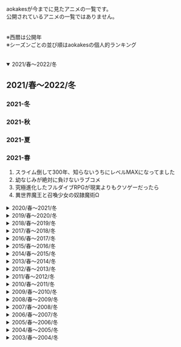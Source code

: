 aokakesが今までに見たアニメの一覧です。  
公開されているアニメの一覧ではありません。  
<br>
<br>
※西暦は公開年  
※シーズンごとの並び順はaokakesの個人的ランキング  
<br>
<details open>
<summary>2021/春～2022/冬</summary>

## 2021/春～2022/冬
### 2021-冬
### 2021-秋
### 2021-夏
### 2021-春
1. スライム倒して300年、知らないうちにレベルMAXになってました
1. 幼なじみが絶対に負けないラブコメ
1. 究極進化したフルダイブRPGが現実よりもクソゲーだったら
1. 異世界魔王と召喚少女の奴隷魔術Ω

</div>
</details>
<details>
<summary>2020/春～2021/冬</summary>
<div>

## 2020/春～2021/冬
### 2021-冬
1. ウマ娘 プリティーダービー Season2
1. 呪術廻戦
1. 転生したらスライムだった件 第2期
1. ゆるキャン△ SEASON２
1. 無職転生 ～異世界行ったら本気だす～
1. Ｄｒ．ＳＴＯＮＥ
1. のんのんびより のんすとっぷ
1. 五等分の花嫁∬
1. 裏世界ピクニック
1. Re:ゼロから始める異世界生活　2nd season
1. ログ・ホライズン 円卓崩壊
1. 回復術士のやり直し
1. たとえばラストダンジョン前の村の少年が序盤の街で暮らすような物語
1. 俺だけ入れる隠しダンジョン

### 2020-秋
1. 魔法科高校の劣等生 来訪者編
1. 魔女の旅々
1. 神様になった日

### 2020-夏
1. デカダンス
1. 魔王学院の不適合者 ～史上最強の魔王の始祖、転生して子孫たちの学校へ通う～

### 2020-春
1. かぐや様は告らせたい？～天才たちの恋愛頭脳戦～
1. プリンセスコネクト！Re:Dive
1. 社長、バトルの時間です！
1. 八男って、それはないでしょう！

</div>
</details>
<details>
<summary>2019/春～2020/冬</summary>
<div>

## 2019/春～2020/冬
### 2020-冬
1. ダーウィンズゲーム
1. 痛いのは嫌なので防御力に極振りしたいと思います。
1. とある科学の超電磁砲T
1. ID:INVADED イド：インヴェイデッド
1. プランダラ
1. へやキャン△
1. 群れなせ！シートン学園
1. 異種族レビュアーズ
1. 虚構推理
1. ソマリと森の神様
1. 魔術士オーフェンはぐれ旅
1. 恋する小惑星（アステロイド）
1. 宝石商リチャード氏の謎鑑定
1. ＜Infinite Dendrogram＞-インフィニット・デンドログラム-
1. おーばーふろぉ
1. ぼくのとなりに暗黒破壊神がいます。

### 2019-秋
1. ソードアート・オンライン アリシゼーション War of Underworld
1. Fate/Grand Order -絶対魔獣戦線バビロニア-
1. 食戟のソーマ 神ノ皿
1. 慎重勇者～この勇者が俺TUEEEくせに慎重すぎる～
1. 超人高校生たちは異世界でも余裕で生き抜くようです
1. アフリカのサラリーマン
1. アズールレーン
1. 放課後さいころ倶楽部
1. 戦×恋（ヴァルラヴ）
1. 俺を好きなのはお前だけかよ

### 2019-夏
1. Dr.STONE
1. まちカドまぞく
1. ありふれた職業で世界最強
1. 彼方のアストラ
1. ダンベル何キロ持てる？
1. ダンジョンに出会いを求めるのは間違っているだろうかⅡ
1. 女子高生の無駄づかい
1. ソウナンですか？
1. ロード・エルメロイⅡ世の事件簿　-魔眼蒐集列車 Grace note-
1. 魔王様、リトライ！
1. コップクラフト
1. 異世界チート魔術師

### 2019-春
1. ワンパンマン 第二期
1. 世話焼きキツネの仙狐さん
1. ひとりぼっちの○○生活
1. この世の果てで恋を唄う少女YU-NO
1. 賢者の孫
</div></details>

<details><summary>2018/春～2019/冬</summary><div>

## 2018/春～2019/冬
### 2019-冬
1. かぐや様は告らせたい～天才たちの恋愛頭脳戦～
1. モブサイコ100 Ⅱ
1. 五等分の花嫁
1. 同居人はひざ、時々、頭のうえ。
1. グリムノーツ The Animation
1. マナリアフレンズ
1. ブギーポップは笑わない
1. ガーリー・エアフォース
1. 私に天使が舞い降りた!
1. けものフレンズ2

### 2018-秋
1. ゴールデンカムイ（第二期）
1. ソードアート・オンライン アリシゼーション
1. 青春ブタ野郎はバニーガール先輩の夢を見ない
1. うちのメイドがウザすぎる！
1. 転生したらスライムだった件
1. 色づく世界の明日から
1. ゾンビランドサガ
1. 寄宿学校のジュリエット
1. やがて君になる
1. ゴブリンスレイヤー
1. SSSS.GRIDMAN
1. FAIRY TAIL ファイナルシリーズ
1. 俺が好きなのは妹だけど妹じゃない
1. とある魔術の禁書目録Ⅲ

### 2018-夏
1. あそびあそばせ
1. オーバーロードⅢ
1. はるかなレシーブ
1. 異世界魔王と召喚少女の奴隷魔術
1. はたらく細胞
1. ちおちゃんの通学路
1. 百錬の覇王と聖約の戦乙女
1. 進撃の巨人 Season 3
1. 七星のスバル
1. ISLAND
1. ヤマノススメ サードシーズン
1. ゆらぎ荘の幽奈さん

### 2018-春
1. ソードアート・オンライン オルタナティブ ガンゲイル・オンライン
1. ヒナまつり
1. 食戟のソーマ 餐ノ皿「遠月列車篇」
1. ゴールデンカムイ
1. STEINS;GATE 0
1. こみっくがーるず
1. ウマ娘 プリティーダービー
</div></details>

<details><summary>2017/春～2018/冬</summary><div>

## 2017/春～2018/冬
### 2018-冬
1. ヴァイオレット・エヴァーガーデン
1. ラーメン大好き小泉さん
1. りゅうおうのおしごと！
1. ゆるキャン△
1. グランクレスト戦記
1. 宇宙よりも遠い場所
1. オーバーロードⅡ
1. ようこそ実力至上主義の教室へ
1. アホガール
1. 徒然チルドレン
1. ヤマノススメ おもいでプレゼント
1. GRANBLUE FANTASY The Animation
1. citrus
1. ポプテピピック
1. 刀使ノ巫女
1. デスマーチからはじまる異世界狂想曲

### 2017-秋
1. ブレンド・S
1. 食戟のソーマ餐ノ皿
1. 魔法使いの嫁
1. 干物妹！うまるちゃんR
1. このはな綺譚
1. 血界戦線 & BEYOND
1. キノの旅 -the Beautiful World- the Animated Series
1. 僕の彼女がマジメ過ぎるしょびっちな件

### 2017-夏
1. メイドインアビス
1. 異世界食堂
1. NEW GAME!!
1. はじめてのギャル
1. 賭ケグルイ
1. ゲーマーズ！
1. ナイツ＆マジック
1. Fate／Apocrypha
1. 捏造トラップ-NTR-
1. 異世界はスマートフォンとともに。

### 2017-春
1. ソード・オラトリア
1. ロクでなし魔術講師と禁忌教典
1. クロックワーク・プラネット
1. 月がきれい
1. エロマンガ先生
1. サクラダリセット
1. 終末なにしてますか？ 忙しいですか？ 救ってもらっていいですか？
1. 進撃の巨人 Season2
1. ゼロから始める魔法の書
1. 冴えない彼女の育てかた♭
1. サクラクエスト
</div></details>

<details><summary>2016/春～2017/冬</summary><div>

## 2016/春～2017/冬
### 2017-冬
1. ガヴリールドロップアウト
1. けものフレンズ
1. この素晴らしい世界に祝福を！2期
1. 幼女戦記
1. 小林さんちのメイドラゴン
1. 亜人ちゃんは語りたい
1. Fate／Grand Order ‐First Order‐
1. 劇場版トリニティセブン -悠久図書館と錬金術少女-
1. 政宗くんのリベンジ
1. Rewrite 2nd Season

### 2016-秋
1. 響け！ユーフォニアム2
1. WWW.WORKING!!
1. planetarian～星の人～
1. おくさまが生徒会長！＋！
1. ガーリッシュ ナンバー

### 2016-夏
1. モブサイコ100
1. アクセル・ワールド－インフィニット・バースト－
1. ReLIFE
1. planetarian ～ちいさなほしのゆめ～
1. NEW GAME！
1. 食戟のソーマ 弐の皿
1. Fate/kaleid liner プリズマ☆イリヤ ドライ!!
1. orange
1. Rewrite
1. クオリディア・コード
1. 魔装学園H×H
1. この美術部には問題がある！

### 2016-春
1. Re：ゼロから始める異世界生活
1. ばくおん！！
1. ジョジョの奇妙な冒険 ダイヤモンドは砕けない
1. 坂本ですが？
1. 学戦都市アスタリスク 2nd SEASON
1. ハイスクール・フリート (はいふり)
1. ふらいんぐうぃっち
1. くまみこ
1. テラフォーマーズ リベンジ
1. マクロスΔ
1. 甲鉄城のカバネリ
</div></details>

<details><summary>2015/春～2016/冬</summary><div>

## 2015/春～2016/冬
### 2016-冬
1. 赤髪の白雪姫 2ndシーズン
1. この素晴らしい世界に祝福を！
1. デュラララ!!×２ 結
1. 蒼の彼方のフォーリズム
1. 僕だけがいない街
1. 灰と幻想のグリムガル

### 2015-秋
1. ワンパンマン
1. 学戦都市アスタリスク
1. ご注文はうさぎですか？？（第2期）
1. 落第騎士の英雄譚

### 2015-夏
1. WORKING!!!
1. 赤髪の白雪姫
1. 監獄学園 - プリズン スクール -
1. オーバーロード
1. デュラララ!!×２ 転
1. 干物妹！うまるちゃん
1. Charlotte
1. Fate/kaleid liner プリズマ☆イリヤ ツヴァイ！
1. のんのんびよりりぴーと
1. がっこうぐらし！
1. 放課後のプレアデス
1. おくさまが生徒会長！

### 2015-春
1. 響け！ユーフォニアム
1. 食戟のソーマ
1. シドニアの騎士 第九惑星戦役
1. ダンジョンに出会いを求めるのは間違っているだろうか
1. プラスティック・メモリーズ
1. Fate／stay night[Unlimited Blade Works] 2ndシーズン
1. やはり俺の青春ラブコメはまちがっている。続
1. 血界戦線
</div></details>

<details><summary>2014/春～2015/冬</summary><div>

## 2014/春～2015/冬
### 2015-冬
1. デュラララ!!×２ 承
1. 聖剣使いの禁呪詠唱
1. アブソリュート・デュオ
1. 暗殺教室
1. 艦隊これくしょん -艦これ-
1. 冴えない彼女の育てかた
1. 銃皇無尽のファフニール
1. 新妹魔王の契約者
1. 東京喰種√A

### 2014-秋
1. 四月は君の嘘
1. SHIROBAKO
1. 甘城ブリリアントパーク
1. トリニティセブン
1. 異能バトルは日常系のなかで
1. 寄生獣 セイの格率
1. PSYCHO-PASS サイコパス2
1. Fate／stay night [Unlimited Blade Works]

### 2014-夏
1. ソードアートオンラインⅡ
1. ばらかもん
1. PSYCHO-PASS サイコパス
1. 精霊使いの剣舞
1. 東京喰種
1. アカメが斬る！
1. 残響のテロル

### 2014-春
1. 魔法科高校の劣等生
1. ノーゲーム・ノーライフ
1. ご注文はうさぎですか？
1. 極黒のブリュンヒルデ
1. それでも世界は美しい
1. ハイキュー！！
1. 星刻の竜騎士
1. 僕らはみんな河合荘
1. 悪魔のリドル
1. ブラック・ブレット
1. 龍ヶ嬢七々々の埋蔵金
1. メカクシティアクターズ
</div></details>

<details><summary>2013/春～2014/冬</summary><div>

## 2013/春～2014/冬
### 2014-冬
1. 咲-Saki- 全国編
1. 生徒会役員共＊
1. ソードアート・オンライン Extra Edition
1. 未確認で進行形
1. ニセコイ
1. 桜Trick
1. ディーふらぐ！
1. 魔法戦争

### 2013-秋
1. ストライク・ザ・ブラッド
1. ゴールデンタイム
1. ログ・ホライズン
1. のんのんびより
1. 蒼き鋼のアルペジオ -アルス・ノヴァ-
1. 境界の彼方
1. アウトブレイク・カンパニー
1. 俺の脳内選択肢が、学園ラブコメを全力で邪魔している
1. 凪のあすから
1. マギ The Kingdom of magic (2期)
1. 機巧少女は傷つかない
1. 東京レイヴンズ
1. 弱虫ペダル

### 2013-夏
1. Fate/kaleid liner プリズマ☆イリヤ
1. 銀の匙 Silver Spoon（第1期）
1. 私がモテないのはどう考えてもお前らが悪い！
1. 超次元ゲイム ネプテューヌ

### 2013-春
1. はたらく魔王さま！
1. 進撃の巨人
1. とある科学の超電磁砲S
1. ハヤテのごとく！ Cuties
1. やはり俺の青春ラブコメはまちがっている。
</div></details>

<details><summary>2012/春～2013/冬</summary><div>

## 2012/春～2013/冬
### 2013-冬
1. まおゆう魔王勇者
1. 問題児たちが異世界から来るそうですよ？
1. ラブライブ！school idol project
1. 琴浦さん
1. 閃乱カグラ

### 2012-秋
1. さくら荘のペットな彼女
1. ガールズ&パンツァー
1. イクシオン サーガ DT
1. マギ
1. PSYCHO-PASS サイコパス
1. ハヤテのごとく！ CAN'T TAKE MY EYES OFF YOU
1. 中二病でも恋がしたい！

### 2012-夏
1. ソードアート・オンライン
1. じょしらく
1. 人類は衰退しました
1. ゆるゆり♪♪
1. カンピオーネ! ～まつろわぬ神々と神殺しの魔王～
1. 恋と選挙とチョコレート
1. はぐれ勇者の鬼畜美学（エステティカ）
1. だから僕は、Hができない。

### 2012-春
1. 咲-Saki- 阿知賀編 episode of side-A
1. アクセルワールド
1. 這いよれ！ニャル子さん
</div></details>

<details><summary>2011/春～2012/冬</summary><div>

## 2011/春～2012/冬
### 2012-冬
1. あの夏で待ってる
1. 男子高校生の日常
1. キルミーベイベー
1. 偽物語

### 2011-秋
1. WORKING’!!
1. ギルティクラウン
1. Fate／Zero
1. ましろ色シンフォニー
1. 未来日記
1. ベン・トー
1. 僕は友達が少ない

### 2011-夏
1. まよチキ！
1. ゆるゆり
1. バカとテストと召喚獣にっ！

### 2011-春
1. STEINS；GATE
1. 花咲くいろは
1. 日常
1. 青の祓魔師
1. あの日見た花の名前を僕達はまだ知らない。
1. 緋弾のアリア
</div></details>

<details><summary>2010/春～2011/冬</summary><div>

## 2010/春～2011/冬
### 2011-冬
1. 魔法少女まどか☆マギカ
1. GOSICK-ゴシック-

### 2010-秋
1. 俺の妹がこんなに可愛いわけがない
1. テガミバチREVERSE
1. とある魔術の禁書目録[インデックス] Ⅱ 第2期

### 2010-夏
1. 生徒会役員共
1. ストライクウィッチーズ2

### 2010-春
1. Angel Beats！
1. WORKING!!
1. けいおん！！ 2期
1. あそびにいくヨ！
</div></details>

<details><summary>2009/春～2010/冬</summary><div>

## 2009/春～2010/冬
### 2010-冬
1. バカとテストと召喚獣
1. デュラララ!!

### 2009-秋
1. テガミバチ
1. とある科学の超電磁砲

### 2009-夏
1. 化物語
1. 東京マグニチュード8.0

### 2009-春
1. 咲-Saki-
1. けいおん！
1. 東のエデン
1. 涼宮ハルヒの憂鬱 第2期
1. ハヤテのごとく！！ 第2期
1. アラド戦記 スラップアップパーティー
</div></details>

<details><summary>2008/春～2009/冬</summary><div>

## 2008/春～2009/冬
### 2009-冬
1. 獣の奏者エリン
1. みなみけ おかえり

### 2008-秋
1. CLANNAD AFTER STORY-クラナド アフターストーリー
1. 喰霊-零-
1. とある魔術の禁書目録

### 2008-夏
1. ストライクウィッチーズ

### 2008-春
1. コードギアス 反逆のルルーシュ R2
1. マクロスＦ
1. 図書館戦争
</div></details>

<details><summary>2007/春～2008/冬</summary><div>

## 2007/春～2008/冬
### 2008-冬
1. みなみけ おかわり

### 2007-秋
1. CLANNAD
1. みなみけ

### 2007-夏
1. ひぐらしのなく頃に解

### 2007-春
1. ハヤテのごとく！
</div></details>

<details><summary>2006/春～2007/冬</summary><div>

## 2006/春～2007/冬
### 2006-秋
1. コードギアス 反逆のルルーシュ
1. 家庭教師ヒットマンREBORN！
1. 結界師

### 2006-春
1. 涼宮ハルヒの憂鬱
1. ひぐらしのなく頃に
</div></details>

<details><summary>2005/春～2006/冬</summary><div>

## 2005/春～2006/冬
### 2006-冬
1. Fate／stay night
</div></details>

<details><summary>2004/春～2005/冬</summary><div>

## 2004/春～2005/冬
### 2004-秋
1. ジパング
</div></details>

<details><summary>2003/春～2004/冬</summary><div>

## 2003/春～2004/冬
### 2003-夏
1. キノの旅
</div></details>
